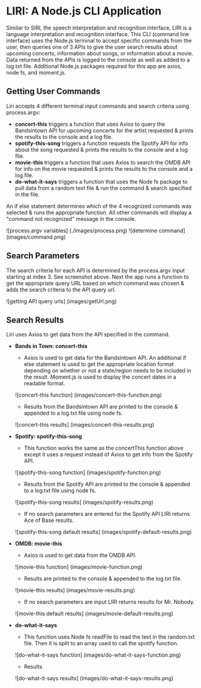 # LIRI: A Node.js CLI Application
Similar to SIRI, the speech interpretation and recognition interface, LIRI is a language interpretation and recognition interface. This CLI (command line interface) uses the Node.js terminal to accept specific commands from the user, then queries one of 3 APIs to give the user search results about upcoming concerts, information about songs, or information about a movie. Data returned from the APIs is logged to the console as well as added to a log.txt file. Additional Node.js packages required for this app are axios, node fs, and moment.js.

## Getting User Commands
Liri accepts 4 different terminal input commands and search criteria using process.argv:
* **concert-this** triggers a function that uses Axios to query the Bandsintown API for upcoming concerts for the artist requested & prints the results to the console and a log file.
* **spotify-this-song** triggers a function requests the Spotify API for info about the song requested & prints the results to the console and a log file.
* **movie-this** triggers a function that uses Axios to search the OMDB API for info on the movie requested & prints the results to the console and a log file.
* **do-what-it-says** triggers a function that uses the Node fs package to pull data from a random text file & run the command & search specified in the file.

An if else statement determines which of the 4 recognized commands was selected & runs the appropriate function. All other commands will display a "command not recognized" message in the console.

![process.argv variables] (./images/process.png)
![determine command] (images/command.png)

## Search Parameters
The search criteria for each API is determined by the process.argv input starting at index 3. See screenshot above. Next the app runs a function to get the appropriate query URL based on which command was chosen & adds the search criteria to the API query url.

![getting API query urls] (images/getUrl.png)

## Search Results 
Liri uses Axios to get data from the API specified in the command.

* **Bands in Town: concert-this**
    * Axios is used to get data for the Bandsintown API. An additional if else statement is used to get the appropriate location format depending on whether or not a state/region needs to be included in the result. Moment.js is used to display the concert dates in a readable format.

    ![concert-this function] (images/concert-this-function.png)

    * Results from the Bandsintown API are printed to the console & appended to a log.txt file using node fs.

    ![concert-this results] (images/concert-this-results.png)
* **Spotify: spotify-this-song**
    * This function works the same as the concertThis function above except it uses a request instead of Axios to get info from the Spotify API.

    ![spotify-this-song function] (images/spotify-function.png)

    * Results from the Spotify API are printed to the console & appended to a log.txt file using node fs.

    ![spotify-this-song results] (images/spotify-results.png)

    * If no search parameters are entered for the Spotify API LIRI returns Ace of Base results.

    ![spotify-this-song default results] (images/spotify-default-results.png)

* **OMDB: movie-this**
    * Axios is used to get data from the OMDB API.

    ![movie-this function] (images/movie-function.png)

    * Results are printed to the console & appended to the log.txt file.

    ![movie-this results] (images/movie-results.png)

    * If no search parameters are input LIRI returns results for Mr. Nobody.

    ![movie-this default results] (images/movie-default-results.png)
* **do-what-it-says**
    * This function uses Node fs readFile to read the text in the random.txt file. Then it is split to an array used to call the spotify function.

    ![do-what-it-says function] (images/do-what-it-says-function.png)

    * Results

    ![do-what-it-says results] (images/do-what-it-says-results.png)


